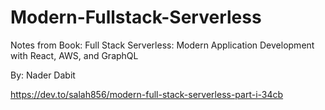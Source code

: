 # Modern-Fullstack-Serverless

Notes from Book: 
Full Stack Serverless: Modern Application Development with React, AWS, and GraphQL 

By:
Nader Dabit 


https://dev.to/salah856/modern-full-stack-serverless-part-i-34cb 
